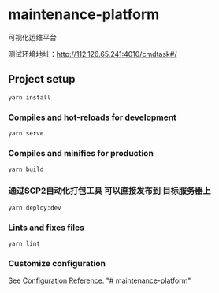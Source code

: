 # maintenance-platform
可视化运维平台

测试环境地址：http://112.126.65.241:4010/cmdtask#/

## Project setup
```
yarn install
```

### Compiles and hot-reloads for development
```
yarn serve
```

### Compiles and minifies for production
```
yarn build
```

### 通过SCP2自动化打包工具 可以直接发布到 目标服务器上
```
yarn deploy:dev
```

### Lints and fixes files
```
yarn lint
```

### Customize configuration
See [Configuration Reference](https://cli.vuejs.org/config/).
"# maintenance-platform" 
